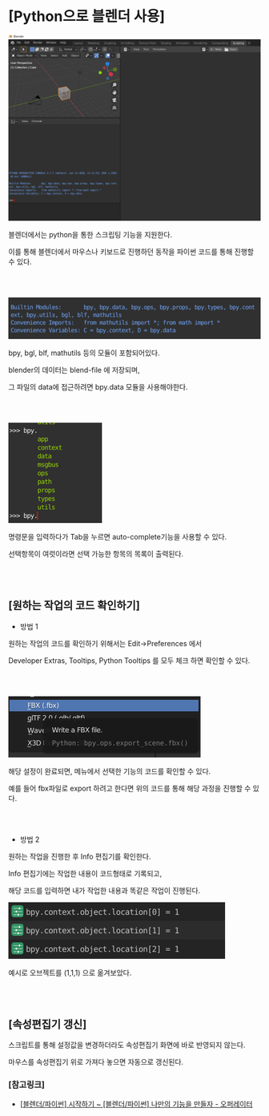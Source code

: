 # [Python으로 블렌더 사용]

![Untitled](../img/1_1.png)

블렌더에서는 python을 통한 스크립팅 기능을 지원한다.

이를 통해 블렌더에서 마우스나 키보드로 진행하던 동작을 파이썬 코드를 통해 진행할 수 있다.  

</br>
</br>

![Untitled](../img/1_2.png)

bpy, bgl, blf, mathutils 등의 모듈이 포함되어있다.

blender의 데이터는 blend-file 에 저장되며,

그 파일의 data에 접근하려면 bpy.data 모듈을 사용해야한다.  

</br>
</br>

![Untitled](../img/1_3.png)

명령문을 입력하다가 Tab을 누르면 auto-complete기능을 사용할 수 있다.

선택항목이 여럿이라면 선택 가능한 항목의 목록이 출력된다.  

</br>
</br>

## [원하는 작업의 코드 확인하기]

- 방법 1

원하는 작업의 코드를 확인하기 위해서는 Edit→Preferences 에서

Developer Extras, Tooltips, Python Tooltips 를 모두 체크 하면 확인할 수 있다.  

</br>
</br>

![Untitled](../img/1_4.png)

해당 설정이 완료되면, 메뉴에서 선택한 기능의 코드를 확인할 수 있다.

예를 들어 fbx파일로 export 하려고 한다면 위의 코드를 통해 해당 과정을 진행할 수 있다.  

</br>
</br>

- 방법 2

원하는 작업을 진행한 후 Info 편집기를 확인한다.

Info 편집기에는 작업한 내용이 코드형태로 기록되고,

해당 코드를 입력하면 내가 작업한 내용과 똑같은 작업이 진행된다.

![Untitled](../img/1_5.png)

예시로 오브젝트를 (1,1,1) 으로 옮겨보았다.  

</br>
</br>

## [속성편집기 갱신]

스크립트를 통해 설정값을 변경하더라도 속성편집기 화면에 바로 반영되지 않는다.

마우스를 속성편집기 위로 가져다 놓으면 자동으로 갱신된다.

### [참고링크]

- [[블렌더/파이썬] 시작하기 ~ [블렌더/파이썬] 나만의 기능을 만들자 - 오퍼레이터](https://www.youtube.com/playlist?list=PLMMbr17RbOxVWRRvIuGTQMq6mJEvM6Oez)